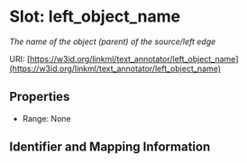 # Slot: left_object_name
_The name of the object (parent) of the source/left edge_


URI: [https://w3id.org/linkml/text_annotator/left_object_name](https://w3id.org/linkml/text_annotator/left_object_name)



<!-- no inheritance hierarchy -->


## Properties

 * Range: None



## Identifier and Mapping Information





